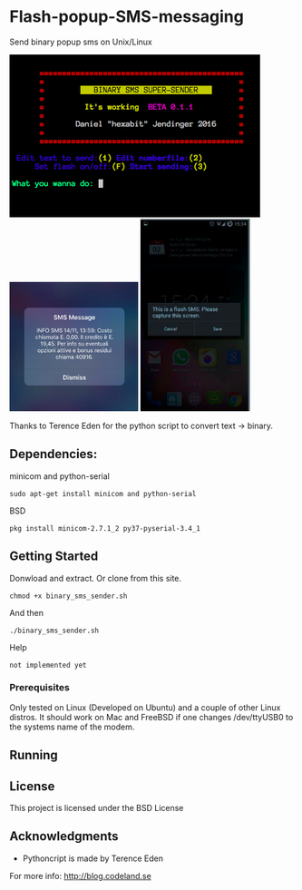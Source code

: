 # Flash-popup-SMS-messaging
Send binary popup sms on Unix/Linux


![Image of Lisa](https://github.com/hexabitsweden/Flash-popup-SMS-messaging/blob/main/screenshots/0.png?raw=true)
![Image of Lisa](https://github.com/hexabitsweden/Flash-popup-SMS-messaging/blob/main/screenshots/1.png?raw=true)
![Image of Lisa](https://github.com/hexabitsweden/Flash-popup-SMS-messaging/blob/main/screenshots/2.png?raw=true)

Thanks to Terence Eden for the python script to convert text -> binary.

## Dependencies: 

minicom and python-serial

```
sudo apt-get install minicom and python-serial
```
BSD
```
pkg install minicom-2.7.1_2 py37-pyserial-3.4_1
```

## Getting Started
Donwload and extract. Or clone from this site.
```
chmod +x binary_sms_sender.sh
```
And then
```
./binary_sms_sender.sh
```
Help 
```
not implemented yet
```

### Prerequisites

Only tested on Linux (Developed on Ubuntu) and a couple of other Linux distros.
It should work on Mac and FreeBSD if one changes /dev/ttyUSB0 to the systems name of the modem.

## Running

## License

This project is licensed under the BSD License

## Acknowledgments
* Pythoncript is made by Terence Eden 

For more info: http://blog.codeland.se

